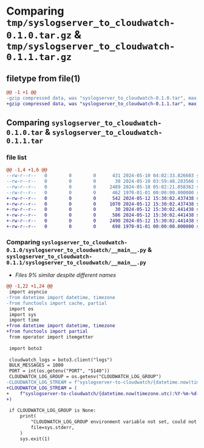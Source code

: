 # Comparing `tmp/syslogserver_to_cloudwatch-0.1.0.tar.gz` & `tmp/syslogserver_to_cloudwatch-0.1.1.tar.gz`

## filetype from file(1)

```diff
@@ -1 +1 @@
-gzip compressed data, was "syslogserver_to_cloudwatch-0.1.0.tar", max compression
+gzip compressed data, was "syslogserver_to_cloudwatch-0.1.1.tar", max compression
```

## Comparing `syslogserver_to_cloudwatch-0.1.0.tar` & `syslogserver_to_cloudwatch-0.1.1.tar`

### file list

```diff
@@ -1,4 +1,6 @@
--rw-r--r--   0        0        0      431 2024-05-10 04:02:33.826603 syslogserver_to_cloudwatch-0.1.0/pyproject.toml
--rw-r--r--   0        0        0       30 2024-05-10 03:59:48.283566 syslogserver_to_cloudwatch-0.1.0/README.md
--rw-r--r--   0        0        0     2489 2024-05-10 05:02:21.058362 syslogserver_to_cloudwatch-0.1.0/syslogserver_to_cloudwatch/__main__.py
--rw-r--r--   0        0        0      462 1970-01-01 00:00:00.000000 syslogserver_to_cloudwatch-0.1.0/PKG-INFO
+-rw-r--r--   0        0        0      542 2024-05-12 15:30:02.437438 syslogserver_to_cloudwatch-0.1.1/CHANGELOG.md
+-rw-r--r--   0        0        0     1070 2024-05-12 15:30:02.437438 syslogserver_to_cloudwatch-0.1.1/LICENSE
+-rw-r--r--   0        0        0       30 2024-05-12 15:30:02.441438 syslogserver_to_cloudwatch-0.1.1/README.md
+-rw-r--r--   0        0        0      586 2024-05-12 15:30:02.441438 syslogserver_to_cloudwatch-0.1.1/pyproject.toml
+-rw-r--r--   0        0        0     2490 2024-05-12 15:30:02.441438 syslogserver_to_cloudwatch-0.1.1/syslogserver_to_cloudwatch/__main__.py
+-rw-r--r--   0        0        0      698 1970-01-01 00:00:00.000000 syslogserver_to_cloudwatch-0.1.1/PKG-INFO
```

### Comparing `syslogserver_to_cloudwatch-0.1.0/syslogserver_to_cloudwatch/__main__.py` & `syslogserver_to_cloudwatch-0.1.1/syslogserver_to_cloudwatch/__main__.py`

 * *Files 9% similar despite different names*

```diff
@@ -1,22 +1,24 @@
 import asyncio
-from datetime import datetime, timezone
-from functools import cache, partial
 import os
 import sys
 import time
+from datetime import datetime, timezone
+from functools import partial
 from operator import itemgetter
 
 import boto3
 
 cloudwatch_logs = boto3.client("logs")
 BULK_MESSAGES = 1000
 PORT = int(os.getenv("PORT", "5140"))
 CLOUDWATCH_LOG_GROUP = os.getenv("CLOUDWATCH_LOG_GROUP")
-CLOUDWATCH_LOG_STREAM = f"syslogserver-to-cloudwatch/{datetime.now(timezone.utc):%Y-%m-%d-%H-%M-%S}"
+CLOUDWATCH_LOG_STREAM = (
+    f"syslogserver-to-cloudwatch/{datetime.now(timezone.utc):%Y-%m-%d-%H-%M-%S}"
+)
 
 if CLOUDWATCH_LOG_GROUP is None:
     print(
         "CLOUDWATCH_LOG_GROUP environment variable not set, could not start server",
         file=sys.stderr,
     )
     sys.exit(1)
```

